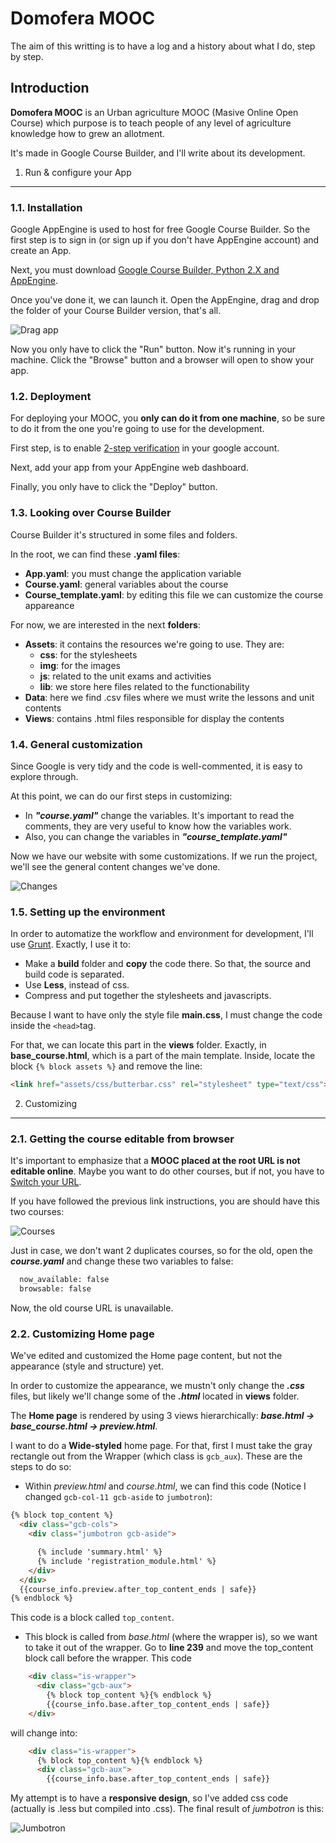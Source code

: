 Domofera MOOC
===========================
The aim of this writting is to have a log and a history about what I do, step by step.

Introduction
--------
**Domofera MOOC** is an Urban agriculture MOOC (Masive Online Open Course) which purpose is to teach people of any level of agriculture knowledge how to grew an allotment.

It's made in Google Course Builder, and I'll write about its development.

1. Run & configure your App
----------
### 1.1. Installation

Google AppEngine is used to host for free Google Course Builder. So the first step is to sign in (or sign up if you don't have AppEngine account) and create an App.

Next, you must download [Google Course Builder, Python 2.X and AppEngine].

[Google Course Builder, Python 2.X and AppEngine]:https://code.google.com/p/course-builder/wiki/Download

Once you've done it, we can launch it. Open the AppEngine, drag and drop the folder of your Course Builder version, that's all.

![Drag app](https://github.com/Domofera/Domofera_MOOC/blob/master/Domofera_MOOC/docu/img/drag_app.jpg "Drag app")

Now you only have to click the "Run" button. Now it's running in your machine. Click the "Browse" button and a browser will open to show your app.


### 1.2. Deployment

For deploying your MOOC, you **only can do it from one machine**, so be sure to do it from the one you're going to use for the development.

First step, is to enable [2-step verification](https://www.google.com/landing/2step/) in your google account.

Next, add your app from your AppEngine web dashboard.

Finally, you only have to click the "Deploy" button.


### 1.3. Looking over Course Builder

Course Builder it's structured in some files and folders. 

In the root, we can find these **.yaml files**:
  - **App.yaml**: you must change the application variable
  - **Course.yaml**: general variables about the course
  - **Course_template.yaml**: by editing this file we can customize the course appareance

For now, we are interested in the next **folders**:
  - **Assets**: it contains the resources we're going to use. They are:
    -  **css**: for the stylesheets
    -  **img**: for the images
    -  **js**: related to the unit exams and activities
    -  **lib**: we store here files related to the functionability
  - **Data**: here we find .csv files where we must write the lessons and unit contents
  - **Views**: contains .html files responsible for display the contents

### 1.4. General customization

Since Google is very tidy and the code is well-commented, it is easy to explore through.

At this point, we can do our first steps in customizing:
  - In ***"course.yaml"*** change the variables. It's important to read the comments, they are very useful to know how the variables work.
  - Also, you can change the variables in ***"course_template.yaml"***

Now we have our website with some customizations. If we run the project, we'll see the general content changes we've done.

![Changes](https://github.com/Domofera/Domofera_MOOC/blob/master/Domofera_MOOC/docu/img/mooc_v0.01_01.jpg "General changes")


### 1.5. Setting up the environment

In order to automatize the workflow and environment for development, I'll use [Grunt](http://gruntjs.com). Exactly, I use it to:
  - Make a **build** folder and **copy** the code there. So that, the source and build code is separated.
  - Use **Less**, instead of css.
  - Compress and put together the stylesheets and javascripts.


Because I want to have only the style file **main.css**, I must change the code inside the `<head>`tag. 

For that, we can locate this part in the **views** folder. Exactly, in **base_course.html**, which is a part of the main template. Inside, locate the block `{% block assets %}` and remove the line:

```html
<link href="assets/css/butterbar.css" rel="stylesheet" type="text/css">
```


2. Customizing
--------------------------------
### 2.1. Getting the course editable from browser
 
It's important to emphasize that a **MOOC placed at the root URL is not editable online**. Maybe you want to do other courses, but if not, you have to [Switch your URL](https://code.google.com/p/course-builder/wiki/FAQ#How_do_I_make_my_root_course_editable_through_the_browser?).

If you have followed the previous link instructions, you are should have this two courses:

![Courses](https://github.com/Domofera/Domofera_MOOC/blob/master/Domofera_MOOC/docu/img/courses.png "Courses")

Just in case, we don't want 2 duplicates courses, so for the old, open the ***course.yaml*** and change these two variables to false:
```python
  now_available: false
  browsable: false
```

Now, the old course URL is unavailable.

### 2.2. Customizing Home page

We've edited and customized the Home page content, but not the appearance (style and structure) yet.

In order to customize the appearance, we mustn't only change the ***.css*** files, but likely we'll change some of the ***.html*** located in **views** folder.

The **Home page** is rendered by using 3 views hierarchically: ***base.html -> base_course.html -> preview.html***.

I want to do a **Wide-styled** home page. For that, first I must take the gray rectangle out from the Wrapper (which class is `gcb_aux`). These are the steps to do so:

  - Within *preview.html* and *course.html*, we can find this code (Notice I changed `gcb-col-11 gcb-aside` to `jumbotron`):
```html
{% block top_content %}
  <div class="gcb-cols">
    <div class="jumbotron gcb-aside">

      {% include 'summary.html' %}
      {% include 'registration_module.html' %}
    </div>
  </div>
  {{course_info.preview.after_top_content_ends | safe}}
{% endblock %}
```
This code is a block called `top_content`. 

  - This block is called from *base.html* (where the wrapper is), so we want to take it out of the wrapper. Go to **line 239** and move the top_content block call before the wrapper. This code
```html
    <div class="is-wrapper">
      <div class="gcb-aux">
        {% block top_content %}{% endblock %}
        {{course_info.base.after_top_content_ends | safe}}
    </div>
```
will change into:
```html
    <div class="is-wrapper">
      {% block top_content %}{% endblock %}
      <div class="gcb-aux">
        {{course_info.base.after_top_content_ends | safe}}
```

My attempt is to have a **responsive design**, so I've added css code (actually is .less but compiled into .css). The final result of *jumbotron* is this:

![Jumbotron](https://github.com/Domofera/Domofera_MOOC/blob/master/Domofera_MOOC/docu/img/jumbotron.jpg "Jumbotron")
